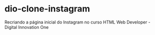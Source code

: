 # dio-clone-instagram
Recriando a página inicial do Instagram no curso HTML Web Developer - Digital Innovation One
